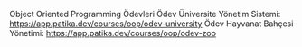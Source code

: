 Object Oriented Programming Ödevleri 
Ödev Üniversite Yönetim Sistemi: https://app.patika.dev/courses/oop/odev-university
Ödev Hayvanat Bahçesi Yönetimi: https://app.patika.dev/courses/oop/odev-zoo

